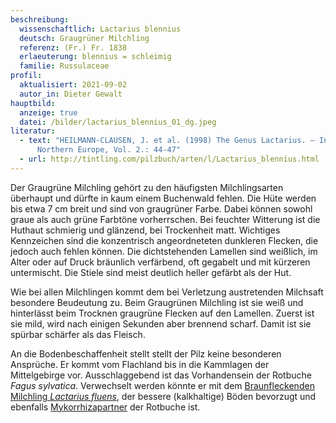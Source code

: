 ```yaml
---
beschreibung:
  wissenschaftlich: Lactarius blennius
  deutsch: Graugrüner Milchling
  referenz: (Fr.) Fr. 1838
  erlaeuterung: blennius = schleimig
  familie: Russulaceae
profil:
  aktualisiert: 2021-09-02
  autor_in: Dieter Gewalt
hauptbild:
  anzeige: true
  datei: /bilder/lactarius_blennius_01_dg.jpeg
literatur:
  - text: "HEILMANN-CLAUSEN, J. et al. (1998) The Genus Lactarius. – In: Fungi of
      Northern Europe, Vol. 2.: 44-47"
  - url: http://tintling.com/pilzbuch/arten/l/Lactarius_blennius.html
---
```

Der Graugrüne Milchling gehört zu den häufigsten Milchlingsarten überhaupt und dürfte in kaum einem Buchenwald fehlen. Die Hüte werden bis etwa 7 cm breit und sind von graugrüner Farbe. Dabei können sowohl graue als auch grüne Farbtöne vorherrschen. Bei feuchter Witterung ist die Huthaut schmierig und glänzend, bei Trockenheit matt. Wichtiges Kennzeichen sind die konzentrisch angeordneteten dunkleren Flecken, die jedoch auch fehlen können. Die dichtstehenden Lamellen sind weißlich, im Alter oder auf Druck bräunlich verfärbend, oft gegabelt und mit kürzeren untermischt. Die Stiele sind meist deutlich heller gefärbt als der Hut.

Wie bei allen Milchlingen kommt dem bei Verletzung austretenden Milchsaft besondere Beudeutung zu. Beim Graugrünen Milchling ist sie weiß und hinterlässt beim Trocknen graugrüne Flecken auf den Lamellen. Zuerst ist sie mild, wird nach einigen Sekunden aber brennend scharf. Damit ist sie spürbar schärfer als das Fleisch.

An die Bodenbeschaffenheit stellt stellt der Pilz keine besonderen Ansprüche. Er kommt vom Flachland bis in die Kammlagen der Mittelgebirge vor. Ausschlaggebend ist das Vorhandensein der Rotbuche *Fagus sylvatica*. Verwechselt werden könnte er mit dem [Braunfleckenden Milchling *Lactarius fluens*](/pilze/lactarius-fluens-braunfleckender-milchling), der bessere (kalkhaltige) Böden bevorzugt und ebenfalls [Mykorrhizapartner](Mykorrhiza "Glossar") der Rotbuche ist.